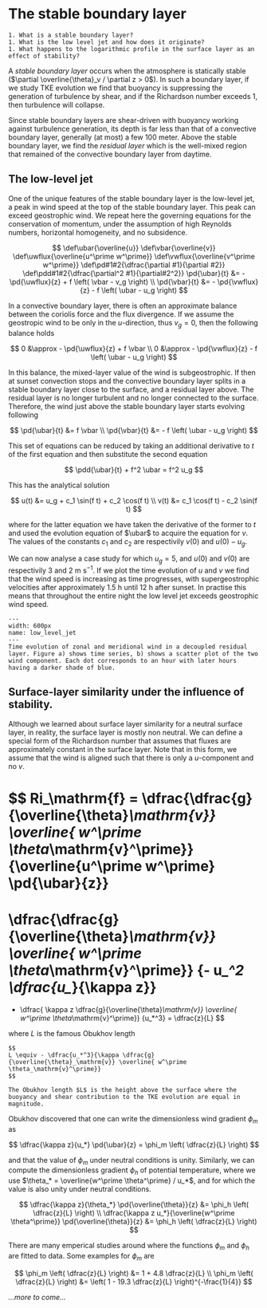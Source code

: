 # The stable boundary layer

```{admonition} Questions to be answered in this chapter
1. What is a stable boundary layer?
1. What is the low level jet and how does it originate?
1. What happens to the logarithmic profile in the surface layer as an effect of stability?
```

A *stable boundary layer* occurs when the atmosphere is statically stable ($\partial \overline{\theta}_v / \partial z > 0$).
In such a boundary layer, if we study TKE evolution we find that buoyancy is suppressing the generation of turbulence by shear, and if the Richardson number exceeds 1, then turbulence will collapse.

Since stable boundary layers are shear-driven with buoyancy working against turbulence generation, its depth is far less than that of a convective boundary layer, generally (at most) a few 100 meter. Above the stable boundary layer, we find the *residual layer* which is the well-mixed region that remained of the convective boundary layer from daytime.

## The low-level jet
One of the unique features of the stable boundary layer is the low-level jet, a peak in wind speed at the top of the stable boundary layer. This peak can exceed geostrophic wind. We repeat here the governing equations for the conservation of momentum, under the assumption of high Reynolds numbers, horizontal homogeneity, and no subsidence.

$$
\def\ubar{\overline{u}}
\def\vbar{\overline{v}}
\def\uwflux{\overline{u^\prime w^\prime}}
\def\vwflux{\overline{v^\prime w^\prime}}
\def\pd#1#2{\dfrac{\partial #1}{\partial #2}}
\def\pdd#1#2{\dfrac{\partial^2 #1}{\partial#2^2}}
\pd{\ubar}{t} &= - \pd{\uwflux}{z} + f \left( \vbar - v_g \right) \\
\pd{\vbar}{t} &= - \pd{\vwflux}{z} - f \left( \ubar - u_g \right)
$$

In a convective boundary layer, there is often an approximate balance between the coriolis force and the flux divergence. If we assume the geostropic wind to be only in the $u$-direction, thus $v_g = 0$, then the following balance holds

$$
0 &\approx - \pd{\uwflux}{z} + f \vbar \\
0 &\approx - \pd{\vwflux}{z} - f \left( \ubar - u_g \right)
$$

In this balance, the mixed-layer value of the wind is subgeostrophic.
If then at sunset convection stops and the convective boundary layer splits in a stable boundary layer close to the surface, and a residual layer above.
The residual layer is no longer turbulent and no longer connected to the surface.
Therefore, the wind just above the stable boundary layer starts evolving following

$$
\pd{\ubar}{t} &=   f \vbar \\
\pd{\vbar}{t} &= - f \left( \ubar - u_g \right)
$$

This set of equations can be reduced by taking an additional derivative to $t$ of the first equation and then substitute the second equation

$$
\pdd{\ubar}{t} + f^2 \ubar = f^2 u_g
$$

This has the analytical solution

$$
u(t) &= u_g + c_1 \sin(f t) + c_2 \cos(f t) \\
v(t) &=       c_1 \cos(f t) - c_2 \sin(f t)
$$

where for the latter equation we have taken the derivative of the former to $t$ and used the evolution equation of $\ubar$ to acquire the equation for $v$.
The values of the constants $c_1$ and $c_2$ are respectivily $v(0)$ and $u(0) - u_g$.

We can now analyse a case study for which $u_g = 5$, and $u(0)$ and $v(0)$ are respectivily 3 and 2 m s$^{-1}$.
If we plot the time evolution of $u$ and $v$ we find that the wind speed is increasing as time progresses, with supergeostrophic velocities after approximately 1.5 h until 12 h after sunset. In practise this means that throughout the entire night the low level jet exceeds geostrophic wind speed.

```{figure} figs/llj.png
---
width: 600px
name: low_level_jet
---
Time evolution of zonal and meridional wind in a decoupled residual layer. Figure a) shows time series, b) shows a scatter plot of the two wind component. Each dot corresponds to an hour with later hours having a darker shade of blue.
```

## Surface-layer similarity under the influence of stability.
Although we learned about surface layer similarity for a neutral surface layer, in reality, the surface layer is mostly non neutral. We can define a special form of the Richardson number that assumes that fluxes are approximately constant in the surface layer. Note that in this form, we assume that the wind is aligned such that there is only a $u$-component and no $v$.

$$
Ri_\mathrm{f} =
\dfrac{\dfrac{g}{\overline{\theta}_\mathrm{v}} \overline{ w^\prime \theta_\mathrm{v}^\prime}}
{\overline{u^\prime w^\prime} \pd{\ubar}{z}}
=
\dfrac{\dfrac{g}{\overline{\theta}_\mathrm{v}} \overline{ w^\prime \theta_\mathrm{v}^\prime}}
{- u_*^2 \dfrac{u_*}{\kappa z}}
=
- \dfrac{ \kappa z \dfrac{g}{\overline{\theta}_\mathrm{v}} \overline{ w^\prime \theta_\mathrm{v}^\prime}}
{u_*^3}
= \dfrac{z}{L}
$$

where $L$ is the famous Obukhov length

```{admonition} Obukhov length
$$
L \equiv - \dfrac{u_*^3}{\kappa \dfrac{g}{\overline{\theta}_\mathrm{v}} \overline{ w^\prime \theta_\mathrm{v}^\prime}}
$$

The Obukhov length $L$ is the height above the surface where the buoyancy and shear contribution to the TKE evolution are equal in magnitude.
```

Obukhov discovered that one can write the dimensionless wind gradient $\phi_m$ as

$$
\dfrac{\kappa z}{u_*} \pd{\ubar}{z} = \phi_m \left( \dfrac{z}{L} \right)
$$

and that the value of $\phi_m$ under neutral conditions is unity. Similarly, we can compute the dimensionless gradient $\phi_h$ of potential temperature, where we use $\theta_* = \overline{w^\prime \theta^\prime} / u_*$, and for which the value is also unity under neutral conditions.

$$
\dfrac{\kappa z}{\theta_*} \pd{\overline{\theta}}{z} &= \phi_h \left( \dfrac{z}{L} \right) \\
\dfrac{\kappa z u_*}{\overline{w^\prime \theta^\prime}} \pd{\overline{\theta}}{z} &= \phi_h \left( \dfrac{z}{L} \right)
$$

There are many emperical studies around where the functions $\phi_m$ and $\phi_h$ are fitted to data.
Some examples for $\phi_m$ are 

$$
\phi_m \left( \dfrac{z}{L} \right) &= 1 + 4.8 \dfrac{z}{L} \\
\phi_m \left( \dfrac{z}{L} \right) &= \left( 1 - 19.3 \dfrac{z}{L} \right)^{-\frac{1}{4}}
$$

*...more to come...*

